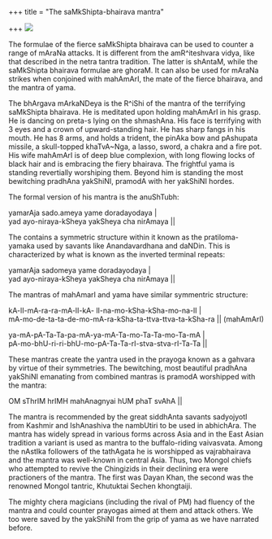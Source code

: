 +++
title = "The saMkShipta-bhairava mantra"

+++
[![](https://i0.wp.com/photos1.blogger.com/blogger/2010/410/320/kAlArI_gaHvara.jpg)](http://photos1.blogger.com/blogger/2010/410/1600/kAlArI_gaHvara.jpg)

The formulae of the fierce saMkShipta bhairava can be used to counter a
range of mAraNa attacks. It is different from the amR^iteshvara vidya,
like that described in the netra tantra tradition. The latter is
shAntaM, while the saMkShipta bhairava formulae are ghoraM. It can also
be used for mAraNa strikes when conjoined with mahAmArI, the mate of the
fierce bhairava, and the mantra of yama. 

The bhArgava mArkaNDeya is the
R^iShi of the mantra of the terrifying saMkShipta bhairava. He is
meditated upon holding mahAmArI in his grasp. He is dancing on preta-s
lying on the shmashAna. His face is terrifying with 3 eyes and a crown
of upward-standing hair. He has sharp fangs in his mouth. He has 8 arms,
and holds a trident, the pinAka bow and pAshupata missile, a
skull-topped khaTvA\~Nga, a lasso, sword, a chakra and a fire pot. His
wife mahAmArI is of deep blue complexion, with long flowing locks of
black hair and is embracing the fiery bhairava. The frightful yama is
standing revertially worshiping them. Beyond him is standing the most
bewitching pradhAna yakShiNI, pramodA with her yakShiNI hordes.

The formal version of his mantra is the anuShTubh:  

yamarAja sado.ameya yame doradayodaya |  
yad ayo-niraya-kSheya yakSheya cha nirAmaya ||

The contains a symmetric structure within it known as the
pratiloma-yamaka used by savants like Anandavardhana and daNDin. This is
characterized by what is known as the inverted terminal repeats:  

yamarAja sadomeya yame doradayodaya |  
yad ayo-niraya-kSheya yakSheya cha nirAmaya ||

The mantras of mahAmarI and yama have similar symmentric structure:

kA-lI-mA-ra-ra-mA-lI-kA- lI-na-mo-kSha-kSha-mo-na-lI |  
mA-mo-de-ta-ta-de-mo-mA-ra-kSha-ta-ttva-ttva-ta-kSha-ra || (mahAmArI)

ya-mA-pA-Ta-Ta-pa-mA-ya-mA-Ta-mo-Ta-Ta-mo-Ta-mA |  
pA-mo-bhU-ri-ri-bhU-mo-pA-Ta-Ta-rI-stva-stva-rI-Ta-Ta ||  
  
These mantras create the yantra used in the prayoga known as a gahvara
by virtue of their symmetries. The bewitching, most beautiful pradhAna
yakShiNI emanating from combined mantras is pramodA worshipped with the
mantra:  

OM sThrIM hrIMH mahAnagnyai hUM phaT svAhA ||

The mantra is recommended by the great siddhAnta savants sadyojyotI from
Kashmir and IshAnashiva the nambUtiri to be used in abhichAra. The
mantra has widely spread in various forms across Asia and in the East
Asian tradition a variant is used as mantra to the buffalo-riding
vaivasvata. Among the nAstIka followers of the tathAgata he is
worshipped as vajrabhairava and the mantra was well-known in central
Asia. Thus, two Mongol chiefs who attempted to revive the Chingizids in
their declining era were practioners of the mantra. The first was Dayan
Khan, the second was the renowned Mongol tantric, Khutuktai Sechen
khongtaiji.

The mighty chera magicians (including the rival of PM) had fluency of
the mantra and could counter prayogas aimed at them and attack others.
We too were saved by the yakShiNI from the grip of yama as we have
narrated before.
